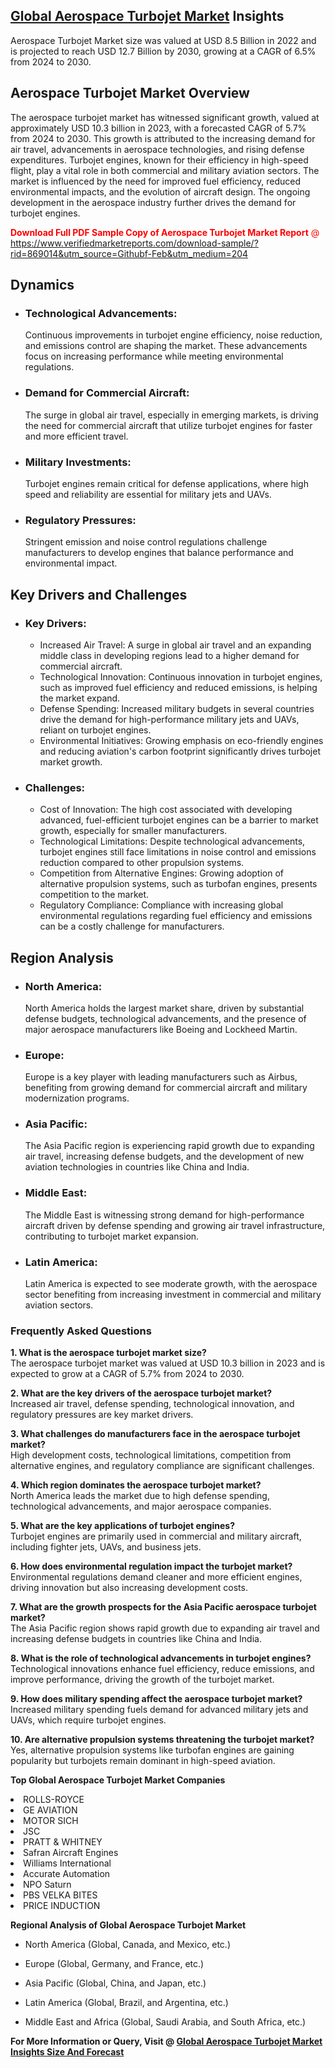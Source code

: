 <h2><a href="https://www.verifiedmarketreports.com/download-sample/?rid=869014&amp;utm_source=Githubf&amp;utm_medium=204" target="_blank">Global Aerospace Turbojet Market</a> Insights</h2><p>Aerospace Turbojet Market size was valued at USD 8.5 Billion in 2022 and is projected to reach USD 12.7 Billion by 2030, growing at a CAGR of 6.5% from 2024 to 2030.</p><p><h2>Aerospace Turbojet Market Overview</h2> <p>The aerospace turbojet market has witnessed significant growth, valued at approximately USD 10.3 billion in 2023, with a forecasted CAGR of 5.7% from 2024 to 2030. This growth is attributed to the increasing demand for air travel, advancements in aerospace technologies, and rising defense expenditures. Turbojet engines, known for their efficiency in high-speed flight, play a vital role in both commercial and military aviation sectors. The market is influenced by the need for improved fuel efficiency, reduced environmental impacts, and the evolution of aircraft design. The ongoing development in the aerospace industry further drives the demand for turbojet engines. <p><span class=""><span style="color: #ff0000;"><strong>Download Full PDF Sample Copy of Aerospace Turbojet Market Report</strong> @ </span><a href="https://www.verifiedmarketreports.com/download-sample/?rid=869014&amp;utm_source=Githubf-Feb&amp;utm_medium=204" target="_blank">https://www.verifiedmarketreports.com/download-sample/?rid=869014&amp;utm_source=Githubf-Feb&amp;utm_medium=204</a></span></p></p> <h2>Dynamics</h2> <ul> <li><h3>Technological Advancements:</h3> Continuous improvements in turbojet engine efficiency, noise reduction, and emissions control are shaping the market. These advancements focus on increasing performance while meeting environmental regulations.</li> <li><h3>Demand for Commercial Aircraft:</h3> The surge in global air travel, especially in emerging markets, is driving the need for commercial aircraft that utilize turbojet engines for faster and more efficient travel.</li> <li><h3>Military Investments:</h3> Turbojet engines remain critical for defense applications, where high speed and reliability are essential for military jets and UAVs.</li> <li><h3>Regulatory Pressures:</h3> Stringent emission and noise control regulations challenge manufacturers to develop engines that balance performance and environmental impact.</li> </ul> <h2>Key Drivers and Challenges</h2> <ul> <li><h3>Key Drivers:</h3> <ul> <li>Increased Air Travel: A surge in global air travel and an expanding middle class in developing regions lead to a higher demand for commercial aircraft.</li> <li>Technological Innovation: Continuous innovation in turbojet engines, such as improved fuel efficiency and reduced emissions, is helping the market expand.</li> <li>Defense Spending: Increased military budgets in several countries drive the demand for high-performance military jets and UAVs, reliant on turbojet engines.</li> <li>Environmental Initiatives: Growing emphasis on eco-friendly engines and reducing aviation's carbon footprint significantly drives turbojet market growth.</li> </ul> </li> <li><h3>Challenges:</h3> <ul> <li>Cost of Innovation: The high cost associated with developing advanced, fuel-efficient turbojet engines can be a barrier to market growth, especially for smaller manufacturers.</li> <li>Technological Limitations: Despite technological advancements, turbojet engines still face limitations in noise control and emissions reduction compared to other propulsion systems.</li> <li>Competition from Alternative Engines: Growing adoption of alternative propulsion systems, such as turbofan engines, presents competition to the market.</li> <li>Regulatory Compliance: Compliance with increasing global environmental regulations regarding fuel efficiency and emissions can be a costly challenge for manufacturers.</li> </ul> </li> </ul> <h2>Region Analysis</h2> <ul> <li><h3>North America:</h3> North America holds the largest market share, driven by substantial defense budgets, technological advancements, and the presence of major aerospace manufacturers like Boeing and Lockheed Martin.</li> <li><h3>Europe:</h3> Europe is a key player with leading manufacturers such as Airbus, benefiting from growing demand for commercial aircraft and military modernization programs.</li> <li><h3>Asia Pacific:</h3> The Asia Pacific region is experiencing rapid growth due to expanding air travel, increasing defense budgets, and the development of new aviation technologies in countries like China and India.</li> <li><h3>Middle East:</h3> The Middle East is witnessing strong demand for high-performance aircraft driven by defense spending and growing air travel infrastructure, contributing to turbojet market expansion.</li> <li><h3>Latin America:</h3> Latin America is expected to see moderate growth, with the aerospace sector benefiting from increasing investment in commercial and military aviation sectors.</li> </ul> <h3>Frequently Asked Questions</h3> <p><strong>1. What is the aerospace turbojet market size?</strong><br> The aerospace turbojet market was valued at USD 10.3 billion in 2023 and is expected to grow at a CAGR of 5.7% from 2024 to 2030.</p> <p><strong>2. What are the key drivers of the aerospace turbojet market?</strong><br> Increased air travel, defense spending, technological innovation, and regulatory pressures are key market drivers.</p> <p><strong>3. What challenges do manufacturers face in the aerospace turbojet market?</strong><br> High development costs, technological limitations, competition from alternative engines, and regulatory compliance are significant challenges.</p> <p><strong>4. Which region dominates the aerospace turbojet market?</strong><br> North America leads the market due to high defense spending, technological advancements, and major aerospace companies.</p> <p><strong>5. What are the key applications of turbojet engines?</strong><br> Turbojet engines are primarily used in commercial and military aircraft, including fighter jets, UAVs, and business jets.</p> <p><strong>6. How does environmental regulation impact the turbojet market?</strong><br> Environmental regulations demand cleaner and more efficient engines, driving innovation but also increasing development costs.</p> <p><strong>7. What are the growth prospects for the Asia Pacific aerospace turbojet market?</strong><br> The Asia Pacific region shows rapid growth due to expanding air travel and increasing defense budgets in countries like China and India.</p> <p><strong>8. What is the role of technological advancements in turbojet engines?</strong><br> Technological innovations enhance fuel efficiency, reduce emissions, and improve performance, driving the growth of the turbojet market.</p> <p><strong>9. How does military spending affect the aerospace turbojet market?</strong><br> Increased military spending fuels demand for advanced military jets and UAVs, which require turbojet engines.</p> <p><strong>10. Are alternative propulsion systems threatening the turbojet market?</strong><br> Yes, alternative propulsion systems like turbofan engines are gaining popularity but turbojets remain dominant in high-speed aviation.</p> </p><p><strong>Top Global Aerospace Turbojet Market Companies</strong></p><div data-test-id=""><p><li>ROLLS-ROYCE</li><li> GE AVIATION</li><li> MOTOR SICH</li><li> JSC</li><li> PRATT & WHITNEY</li><li> Safran Aircraft Engines</li><li> Williams International</li><li> Accurate Automation</li><li> NPO Saturn</li><li> PBS VELKA BITES</li><li> PRICE INDUCTION</li></p><div><strong>Regional Analysis of&nbsp;Global Aerospace Turbojet Market</strong></div><ul><li dir="ltr"><p dir="ltr">North America&nbsp;(Global, Canada, and Mexico, etc.)</p></li><li dir="ltr"><p dir="ltr">Europe (Global, Germany, and France, etc.)</p></li><li dir="ltr"><p dir="ltr">Asia Pacific&nbsp;(Global, China, and Japan, etc.)</p></li><li dir="ltr"><p dir="ltr">Latin America&nbsp;(Global, Brazil, and Argentina, etc.)</p></li><li dir="ltr">Middle East and Africa&nbsp;(Global, Saudi Arabia, and South Africa, etc.)</li></ul><p><strong>For More Information or Query, Visit @&nbsp;</strong><strong><a href="https://www.verifiedmarketreports.com/product/aerospace-turbojet-market/?utm_source=Githubf&amp;utm_medium=204" target="_blank">Global Aerospace Turbojet Market Insights Size And Forecast</a></strong></p></div>
